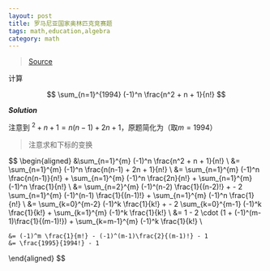 ```yaml
---
layout: post
title: 罗马尼亚国家奥林匹克竞赛题
tags: math,education,algebra
category: math
---
```


> [Source](https://www.bilibili.com/video/BV1WZS1YvEt8?spm_id_from=333.788.recommend_more_video.2&vd_source=2c3b1cf87d67c244536d57d4d5b68285)

计算

$$
    \sum_{n=1}^{1994} (-1)^n \frac{n^2 + n + 1}{n!}
$$

***Solution***

注意到 $^2 +n + 1 = n(n-1) + 2n + 1$，原题简化为（取$m = 1994$）

> 注意求和下标的变换

$$
\begin{aligned}
    &\sum_{n=1}^{m} (-1)^n \frac{n^2 + n + 1}{n!} \\
    &= \sum_{n=1}^{m} (-1)^n \frac{n(n-1) + 2n + 1}{n!} \\
    &= 
        \sum_{n=1}^{m} (-1)^n \frac{n(n-1)}{n!} + 
        \sum_{n=1}^{m} (-1)^n \frac{2n}{n!} + 
        \sum_{n=1}^{m} (-1)^n \frac{1}{n!} \\
    &= 
        \sum_{n=2}^{m} (-1)^(n-2) \frac{1}{(n-2)!} + 
        - 2 \sum_{n=1}^{m} (-1)^(n-1) \frac{1}{(n-1)!} + 
        \sum_{n=1}^{m} (-1)^n \frac{1}{n!} \\
    &= 
        \sum_{k=0}^{m-2} (-1)^k \frac{1}{k!} + 
        - 2 \sum_{k=0}^{m-1} (-1)^k \frac{1}{k!} + 
        \sum_{k=1}^{m} (-1)^k \frac{1}{k!} \\
    &= 
        1 - 2 \cdot (1 + (-1)^(m-1)\frac{1}{(m-1)!})
        + \sum_{k=m-1}^{m} (-1)^k \frac{1}{k!} \\
    
    &= (-1)^m \frac{1}{m!} - (-1)^(m-1)\frac{2}{(m-1)!} - 1
    &= \frac{1995}{1994!} - 1
\end{aligned}
$$